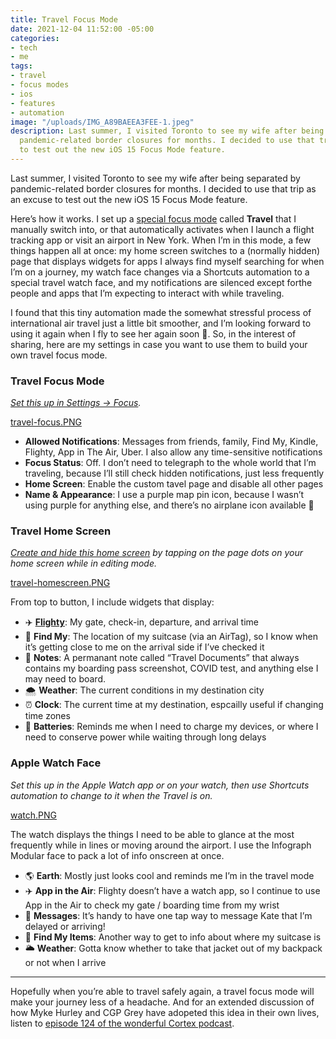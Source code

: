 ```yaml
---
title: Travel Focus Mode
date: 2021-12-04 11:52:00 -05:00
categories:
- tech
- me
tags:
- travel
- focus modes
- ios
- features
- automation
image: "/uploads/IMG_A89BAEEA3FEE-1.jpeg"
description: Last summer, I visited Toronto to see my wife after being separated by
  pandemic-related border closures for months. I decided to use that trip as an excuse
  to test out the new iOS 15 Focus Mode feature.
---
```


Last summer, I visited Toronto to see my wife after being separated by pandemic-related border closures for months. I decided to use that trip as an excuse to test out the new iOS 15 Focus Mode feature.

Here’s how it works. I set up a [special focus mode](https://twitter.com/mb/status/1429069655629500416) called **Travel** that I manually switch into, or that automatically activates when I launch a flight tracking app or visit an airport in New York. When I’m in this mode, a few things happen all at once: my home screen switches to a (normally hidden) page that displays widgets for apps I always find myself searching for when I’m on a journey, my watch face changes via a Shortcuts automation to a special travel watch face, and my notifications are silenced except forthe people and apps that I’m expecting to interact with while traveling.

I found that this tiny automation made the somewhat stressful process of international air travel just a little bit smoother, and I’m looking forward to using it again when I fly to see her again soon 🤞. So, in the interest of sharing, here are my settings in case you want to use them to build your own travel focus mode.

### Travel Focus Mode
*[Set this up in Settings → Focus](https://support.apple.com/en-us/HT212608).*

[travel-focus.PNG](/uploads/travel-focus.PNG)

* **Allowed Notifications**: Messages from friends, family, Find My, Kindle, Flighty, App in The Air, Uber. I also allow any time-sensitive notifications
* **Focus Status**: Off. I don’t need to telegraph to the whole world that I’m traveling, because I’ll still check hidden notifications, just less frequently
* **Home Screen**: Enable the custom tavel page and disable all other pages
* **Name & Appearance**: I use a purple map pin icon, because I wasn’t using purple for anything else, and there’s no airplane icon available 📍

### Travel Home Screen
*[Create and hide this home screen](https://support.apple.com/en-me/HT211345) by tapping on the page dots on your home screen while in editing mode.*

[travel-homescreen.PNG](/uploads/travel-homescreen.PNG)

From top to button, I include widgets that display:

* ✈️ **[Flighty](https://www.flightyapp.com)**: My gate, check-in, departure, and arrival time
* 🧳 **Find My**: The location of my suitcase (via an AirTag), so I know when it’s getting close to me on the arrival side if I’ve checked it
* 📒 **Notes**: A permanant note called “Travel Documents” that always contains my boarding pass screenshot, COVID test, and anything else I may need to board.
* 🌨 **Weather**: The current conditions in my destination city
* ⏰ **Clock**: The current time at my destination, espcailly useful if changing time zones
* 🔋 **Batteries**: Reminds me when I need to charge my devices, or where I need to conserve power while waiting through long delays

### Apple Watch Face
*Set this up in the Apple Watch app or on your watch, then use Shortcuts automation to change to it when the Travel is on.*

[watch.PNG](/uploads/watch.PNG)

The watch displays the things I need to be able to glance at the most frequently while in lines or moving around the airport. I use the Infograph Modular face to pack a lot of info onscreen at once.

* 🌎 **Earth**: Mostly just looks cool and reminds me I’m in the travel mode
* ✈️ **App in the Air**: Flighty doesn’t have a watch app, so I continue to use App in the Air to check my gate / boarding time from my wrist
* 💬 **Messages**: It’s handy to have one tap way to message Kate that I’m delayed or arriving!
* 🧳 **Find My Items**: Another way to get to info about where my suitcase is
* 🌥 **Weather**: Gotta know whether to take that jacket out of my backpack or not when I arrive

* * * 

Hopefully when you’re able to travel safely again, a travel focus mode will make your journey less of a headache. And for an extended discussion of how Myke Hurley and CGP Grey have adopeted this idea in their own lives, listen to [episode 124 of the wonderful Cortex podcast](https://www.relay.fm/cortex/124).